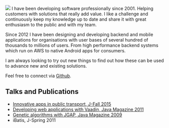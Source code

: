 ![](/img/profile-picture.jpg) I have been developing software professionally since 2001. Helping customers with solutions that really add value. I like a challenge and continuously keep my knowledge up to date and share it with great enthusiasm to the public and with my team.

Since 2012 I have been designing and developing backend and mobile applications for organisations with user bases of several hundred of thousands to millions of users. From high performance backend systems which run on AWS to native Android apps for consumers.

I am always looking to try out new things to find out how these can be used to advance new and existing solutions.

Feel free to connect via [Github](https://github.com/jcraane).

## Talks and Publications

* [Innovative apps in public transport, J-Fall 2015](https://www.youtube.com/watch?v=5hh8rzGg1AI)
* [Developing web applications with Vaadin, Java Magazine 2011](/pdf/vaadin.pdf)
* [Genetic algorithms with JGAP, Java Magazine 2009](/pdf/jgap.pdf)
* iBatis, J-Spring 2011

